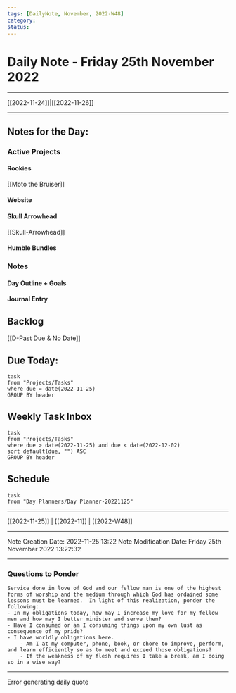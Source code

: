 ```yaml
---
tags: [DailyNote, November, 2022-W48]
category:
status:
---
```


# Daily Note - Friday 25th November 2022

---
[[2022-11-24]]|[[2022-11-26]]

---

## Notes for the Day:
### Active Projects
#### Rookies
[[Moto the Bruiser]]
#### Website
#### Skull Arrowhead
[[Skull-Arrowhead]]
#### Humble Bundles

### Notes
#### Day Outline + Goals

#### Journal Entry

## Backlog
[[D-Past Due & No Date]]

## Due Today:
```dataview
task
from "Projects/Tasks"
where due = date(2022-11-25)
GROUP BY header
```

## Weekly Task Inbox
```dataview
task
from "Projects/Tasks"
where due > date(2022-11-25) and due < date(2022-12-02)
sort default(due, "") ASC
GROUP BY header
```

## Schedule
```dataview
task
from "Day Planners/Day Planner-20221125"

```
---
[[2022-11-25]] | [[2022-11]] | [[2022-W48]]

---

Note Creation Date: 2022-11-25 13:22
Note Modification Date: Friday 25th November 2022 13:22:32 

---
### Questions to Ponder
	Service done in love of God and our fellow man is one of the highest forms of worship and the medium through which God has ordained some lessons must be learned.  In light of this realization, ponder the following:
	- In my obligations today, how may I increase my love for my fellow men and how may I better minister and serve them?
	- Have I consumed or am I consuming things upon my own lust as consequence of my pride?
	- I have worldly obligations here.  
		- Am I at my computer, phone, book, or chore to improve, perform, and learn efficiently so as to meet and exceed those obligations?  
		- If the weakness of my flesh requires I take a break, am I doing so in a wise way?

--- 
Error generating daily quote